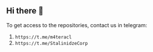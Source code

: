 ## Hi there 👋

To get access to the repositories, contact us in telegram:

1. ``https://t.me/m4teracl``
2. ``https://t.me/StalinidzeCorp``
